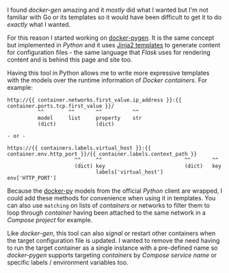 I found *docker-gen* amazing and it *mostly* did what I wanted but I'm not
familiar with Go or its templates so it would have been difficult to get it
to do *exactly* what I wanted.

For this reason I started working on [docker-pygen](https://github.com/rycus86/docker-pygen).
It is the same concept but implemented in *Python* and it uses
[Jinja2 templates](http://jinja.pocoo.org/docs) to generate content for configuration files -
the same language that *Flask* uses for rendering content and is behind this page and site too.

Having this tool in Python allows me to write more expressive templates with the models
over the runtime information of *Docker containers*.
For example:

```
http://{{ container.networks.first_value.ip_address }}:{{ container.ports.tcp.first_value }}/
          ^^        ^^       ^^          ^^
          model     list     property    str
          (dict)             (dict)

- or -

https://{{ containers.labels.virtual_host }}:{{ container.env.http_port }}/{{ container.labels.context_path }}
                      ^^     ^^                           ^^       ^^
                      (dict) key                          (dict)   key
                             labels['virtual_host']                env['HTTP_PORT']
```

Because the [docker-py](https://github.com/docker/docker-py) models from the official
*Python* client are wrapped, I could add these methods for convenience when using
it in templates.
You can also use `matching` on lists of *containers* or networks to filter
them to loop through *container* having been attached to the same network
in a *Compose project* for example.

Like *docker-gen*, this tool can also *signal* or restart other containers
when the target configuration file is updated.
I wanted to remove the need having to run the target container as a single
instance with a pre-defined name so *docker-pygen* supports targeting
*containers* by *Compose service name* or specific labels / environment
variables too.
